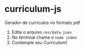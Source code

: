 # curriculum-js

Gerador de curriculos no formato pdf

  1. Edite o arquivo `res/data.json`
  2. No terminal chame o `node index`
  3. Contemple seu Curriculum!
  
